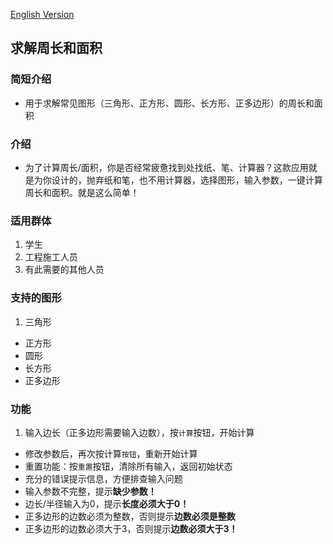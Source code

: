 
[English Version](README_EN.md)

## 求解周长和面积

### 简短介绍
  * 用于求解常见图形（三角形、正方形、圆形、长方形、正多边形）的周长和面积

### 介绍
* 为了计算周长/面积，你是否经常疲惫找到处找纸、笔、计算器？这款应用就是为你设计的，抛弃纸和笔，也不用计算器，选择图形，输入参数，一键计算周长和面积。就是这么简单！

### 适用群体
  1. 学生
  2. 工程施工人员
  3. 有此需要的其他人员

### 支持的图形
1. 三角形
+ 正方形
+ 圆形
+ 长方形
+ 正多边形

### 功能
 1. 输入边长（正多边形需要输入边数），按`计算`按钮，开始计算
 + 修改参数后，再次按计算`按钮`，重新开始计算
 + 重置功能：按`重置`按钮，清除所有输入，返回初始状态
 + 充分的错误提示信息，方便排查输入问题
  + 输入参数不完整，提示**缺少参数！**
  + 边长/半径输入为0，提示**长度必须大于0！**
  + 正多边形的边数必须为整数，否则提示**边数必须是整数**
  + 正多边形的边数必须大于3，否则提示**边数必须大于3！**
